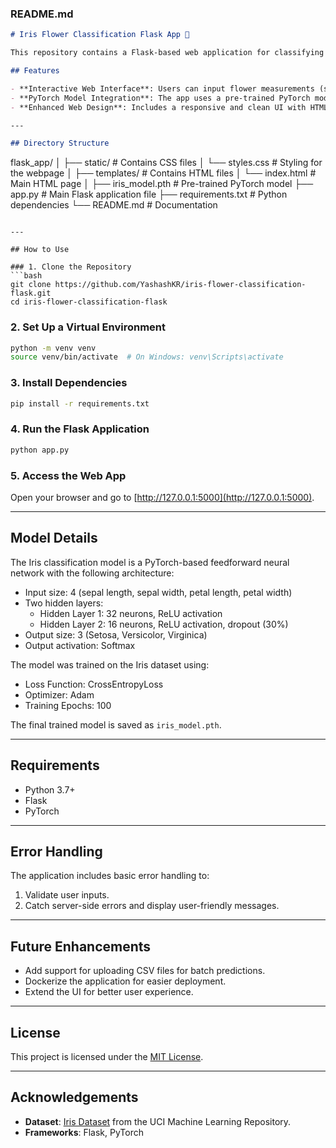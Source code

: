 ### README.md

```markdown
# Iris Flower Classification Flask App 🌸

This repository contains a Flask-based web application for classifying Iris flowers into one of three species: **Setosa**, **Versicolor**, or **Virginica**. The backend is powered by a PyTorch-trained neural network model.

## Features

- **Interactive Web Interface**: Users can input flower measurements (sepal length, sepal width, petal length, petal width) and get predictions instantly.
- **PyTorch Model Integration**: The app uses a pre-trained PyTorch model saved in `.pth` format.
- **Enhanced Web Design**: Includes a responsive and clean UI with HTML and CSS.

---

## Directory Structure

```
flask_app/
│
├── static/                # Contains CSS files
│   └── styles.css         # Styling for the webpage
│
├── templates/             # Contains HTML files
│   └── index.html         # Main HTML page
│
├── iris_model.pth         # Pre-trained PyTorch model
├── app.py                 # Main Flask application file
├── requirements.txt       # Python dependencies
└── README.md              # Documentation
```

---

## How to Use

### 1. Clone the Repository
```bash
git clone https://github.com/YashashKR/iris-flower-classification-flask.git
cd iris-flower-classification-flask
```

### 2. Set Up a Virtual Environment
```bash
python -m venv venv
source venv/bin/activate  # On Windows: venv\Scripts\activate
```

### 3. Install Dependencies
```bash
pip install -r requirements.txt
```

### 4. Run the Flask Application
```bash
python app.py
```

### 5. Access the Web App
Open your browser and go to [http://127.0.0.1:5000](http://127.0.0.1:5000).

---

## Model Details

The Iris classification model is a PyTorch-based feedforward neural network with the following architecture:

- Input size: 4 (sepal length, sepal width, petal length, petal width)
- Two hidden layers:
  - Hidden Layer 1: 32 neurons, ReLU activation
  - Hidden Layer 2: 16 neurons, ReLU activation, dropout (30%)
- Output size: 3 (Setosa, Versicolor, Virginica)
- Output activation: Softmax

The model was trained on the Iris dataset using:
- Loss Function: CrossEntropyLoss
- Optimizer: Adam
- Training Epochs: 100

The final trained model is saved as `iris_model.pth`.

---


## Requirements

- Python 3.7+
- Flask
- PyTorch

---

## Error Handling

The application includes basic error handling to:
1. Validate user inputs.
2. Catch server-side errors and display user-friendly messages.

---

## Future Enhancements

- Add support for uploading CSV files for batch predictions.
- Dockerize the application for easier deployment.
- Extend the UI for better user experience.

---

## License

This project is licensed under the [MIT License](LICENSE).

---

## Acknowledgements

- **Dataset**: [Iris Dataset](https://archive.ics.uci.edu/ml/datasets/iris) from the UCI Machine Learning Repository.
- **Frameworks**: Flask, PyTorch
``` 

